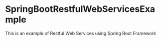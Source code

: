 # SpringBootRestfulWebServicesExample
This is an example of Restful Web Services using Spring Boot Framework
